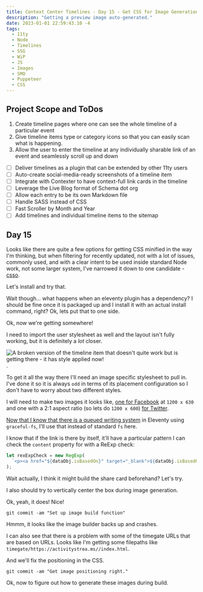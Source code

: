 ```yaml
---
title: Context Center Timelines - Day 15 - Get CSS for Image Generation Working
description: "Getting a preview image auto-generated."
date: 2023-01-01 22:59:43.10 -4
tags:
  - 11ty
  - Node
  - Timelines
  - SSG
  - WiP
  - JS
  - Images
  - SMO
  - Puppeteer
  - CSS
---
```


## Project Scope and ToDos

1. Create timeline pages where one can see the whole timeline of a particular event
2. Give timeline items type or category icons so that you can easily scan what is happening.
3. Allow the user to enter the timeline at any individually sharable link of an event and seamlessly scroll up and down

- [ ] Deliver timelines as a plugin that can be extended by other 11ty users
- [ ] Auto-create social-media-ready screenshots of a timeline item
- [ ] Integrate with Contexter to have context-full link cards in the timeline
- [ ] Leverage the Live Blog format of Schema dot org
- [ ] Allow each entry to be its own Markdown file
- [ ] Handle SASS instead of CSS
- [ ] Fast Scroller by Month and Year
- [ ] Add timelines and individual timeline items to the sitemap

## Day 15

Looks like there are quite a few options for getting CSS minified in the way I'm thinking, but when filtering for recently updated, not with a lot of issues, commonly used, and with a clear intent to be used inside standard Node work, not some larger system, I've narrowed it down to one candidate - [csso](https://www.npmjs.com/package/csso).

Let's install and try that.

Wait though... what happens when an eleventy plugin has a dependency? I should be fine once it is packaged up and I install it with an actual install command, right? Ok, lets put that to one side.

Ok, now we're getting somewhere!

I need to import the user stylesheet as well and the layout isn't fully working, but it is definitely a *lot* closer.

![A broken version of the timeline item that doesn't quite work but is getting there - it has style applied now!](../img/test-img-gen-4.png).

To get it all the way there I'll need an image specific stylesheet to pull in. I've done it so it is always `odd` in terms of its placement configuration so I don't have to worry about two different styles.

I will need to make two images it looks like, [one for Facebook](https://developers.facebook.com/docs/sharing/webmasters/images/) at `1200 x 630` and one with a 2:1 aspect ratio (so lets do `1200 x 600`) [for Twitter](https://developer.twitter.com/en/docs/twitter-for-websites/cards/overview/summary-card-with-large-image).

[Now that I know that there is a queued writing system](https://github.com/11ty/eleventy/pull/2633) in Eleventy using `graceful-fs`, I'll use that instead of standard `fs` here.

I know that if the link is there by itself, it'll have a particular pattern I can check the `content` property for with a ReExp check:

```js
let rexExpCheck = new RegExp(
  `<p><a href="${dataObj.isBasedOn}" target="_blank">${dataObj.isBasedOn}</a></p>\n`
);
```

Wait actually, I think it might build the share card beforehand? Let's try.

I also should try to vertically center the box during image generation.

Ok, yeah, it does! Nice!

`git commit -am "Set up image build function"`

Hmmm, it looks like the image builder backs up and crashes.

I can also see that there is a problem with some of the timegate URLs that are based on URLs. Looks like I'm getting some filepaths like `timegate/https://activitystrea.ms//index.html`.

And we'll fix the positioning in the CSS.

`git commit -am "Get image positioning right." `

Ok, now to figure out how to generate these images during build.
